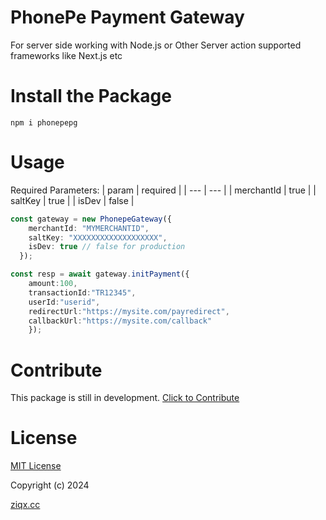 # PhonePe Payment Gateway

For server side working with Node.js or Other Server action supported frameworks like Next.js etc



# Install the Package
```
npm i phonepepg
```

# Usage
Required Parameters:
| param | required |
| ---    | ---   | 
| merchantId | true |
| saltKey | true |
| isDev | false |



```ts
const gateway = new PhonepeGateway({
    merchantId: "MYMERCHANTID",
    saltKey: "XXXXXXXXXXXXXXXXXXX",
    isDev: true // false for production
  });

const resp = await gateway.initPayment({
    amount:100, 
    transactionId:"TR12345", 
    userId:"userid", 
    redirectUrl:"https://mysite.com/payredirect",
    callbackUrl:"https://mysite.com/callback"
    });

```

# Contribute
This package is still in development.
[Click to Contribute](https://github.com/fathah/phonepepg)

# License

[MIT License](LICENSE)

Copyright (c) 2024 

[ziqx.cc](https://ziqx.cc)